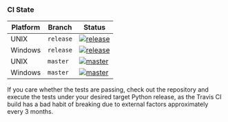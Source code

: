 
### CI State

| Platform | Branch | Status |
| -------- | ------ | ------ |
| UNIX | ``release`` | [![release](https://travis-ci.org/dw/py-lmdb.png?branch=release)](https://travis-ci.org/dw/py-lmdb/branches) |
| Windows | ``release`` | [![release](https://ci.appveyor.com/api/projects/status/cx2sau39bufi3t0t/branch/release?svg=true)](https://ci.appveyor.com/project/dw/py-lmdb/branch/release) |
| UNIX | ``master`` | [![master](https://travis-ci.org/dw/py-lmdb.png?branch=master)](https://travis-ci.org/dw/py-lmdb/branches) |
| Windows | ``master`` | [![master](https://ci.appveyor.com/api/projects/status/cx2sau39bufi3t0t/branch/master?svg=true)](https://ci.appveyor.com/project/dw/py-lmdb/branch/master) |

If you care whether the tests are passing, check out the repository and execute
the tests under your desired target Python release, as the Travis CI build has
a bad habit of breaking due to external factors approximately every 3 months.
